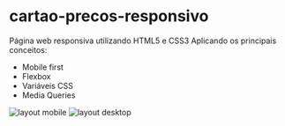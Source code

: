 # cartao-precos-responsivo
Página web responsiva utilizando HTML5 e CSS3
Aplicando os principais conceitos:
- Mobile first
- Flexbox
- Variáveis CSS
- Media Queries

![layout mobile](https://user-images.githubusercontent.com/60930603/158855474-c52d1b30-ac52-4b09-9fc8-70a3185893be.png)
![layout desktop](https://user-images.githubusercontent.com/60930603/158855470-a718946e-3216-4f8c-9d7e-82973b70d81c.png)
